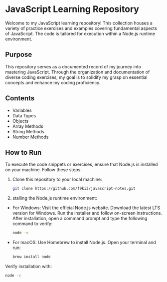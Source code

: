 # JavaScript Learning Repository

Welcome to my JavaScript learning repository! This collection houses a variety of practice exercises and examples covering fundamental aspects of JavaScript. The code is tailored for execution within a Node.js runtime environment.

## Purpose

This repository serves as a documented record of my journey into mastering JavaScript. Through the organization and documentation of diverse coding exercises, my goal is to solidify my grasp on essential concepts and enhance my coding proficiency.

## Contents

- Variables
- Data Types
- Objects
- Array Methods
- String Methods
- Number Methods

## How to Run

To execute the code snippets or exercises, ensure that Node.js is installed on your machine. Follow these steps:

1. Clone this repository to your local machine:

   ```bash
   git clone https://github.com/f9ki3/javascript-notes.git
   
2. stalling the Node.js runtime environment:

- For Windows:
        Visit the official Node.js website.
        Download the latest LTS version for Windows.
        Run the installer and follow on-screen instructions.
        After installation, open a command prompt and type the following command to verify:

  ```bash
  node -v

- For macOS:
      Use Homebrew to install Node.js. Open your terminal and run:
  ```bash
  brew install node
  
Verify installation with:
  ```bash
  node -v
